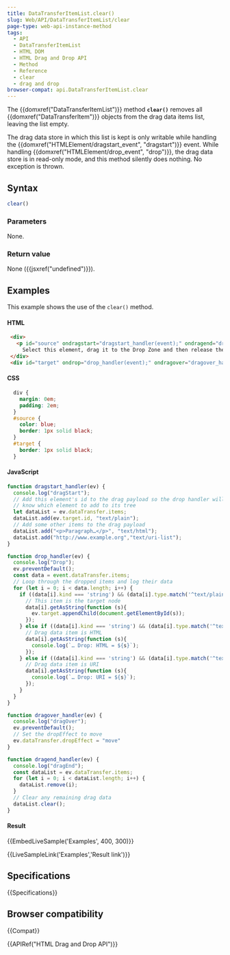 ```yaml
---
title: DataTransferItemList.clear()
slug: Web/API/DataTransferItemList/clear
page-type: web-api-instance-method
tags:
  - API
  - DataTransferItemList
  - HTML DOM
  - HTML Drag and Drop API
  - Method
  - Reference
  - clear
  - drag and drop
browser-compat: api.DataTransferItemList.clear
---
```

The {{domxref("DataTransferItemList")}} method
**`clear()`** removes all {{domxref("DataTransferItem")}}
objects from the drag data items list, leaving the list empty.

The drag data store in which this list is kept is only writable while handling the
{{domxref("HTMLElement/dragstart_event", "dragstart")}} event. While handling {{domxref("HTMLElement/drop_event", "drop")}}, the drag data store is
in read-only mode, and this method silently does nothing. No exception is thrown.

## Syntax

```js
clear()
```

### Parameters

None.

### Return value

None ({{jsxref("undefined")}}).

## Examples

This example shows the use of the `clear()` method.

#### HTML

```html
 <div>
   <p id="source" ondragstart="dragstart_handler(event);" ondragend="dragend_handler(event);" draggable="true">
     Select this element, drag it to the Drop Zone and then release the selection to move the element.</p>
 </div>
 <div id="target" ondrop="drop_handler(event);" ondragover="dragover_handler(event);">Drop Zone</div>
```

#### CSS

```css
  div {
    margin: 0em;
    padding: 2em;
  }
  #source {
    color: blue;
    border: 1px solid black;
  }
  #target {
    border: 1px solid black;
  }
```

#### JavaScript

```js
function dragstart_handler(ev) {
  console.log("dragStart");
  // Add this element's id to the drag payload so the drop handler will
  // know which element to add to its tree
  let dataList = ev.dataTransfer.items;
  dataList.add(ev.target.id, "text/plain");
  // Add some other items to the drag payload
  dataList.add("<p>Paragraph…</p>", "text/html");
  dataList.add("http://www.example.org","text/uri-list");
}

function drop_handler(ev) {
  console.log("Drop");
  ev.preventDefault();
  const data = event.dataTransfer.items;
  // Loop through the dropped items and log their data
  for (let i = 0; i < data.length; i++) {
    if ((data[i].kind === 'string') && (data[i].type.match('^text/plain'))) {
      // This item is the target node
      data[i].getAsString(function (s){
        ev.target.appendChild(document.getElementById(s));
      });
    } else if ((data[i].kind === 'string') && (data[i].type.match('^text/html'))) {
      // Drag data item is HTML
      data[i].getAsString(function (s){
        console.log(`… Drop: HTML = ${s}`);
      });
    } else if ((data[i].kind === 'string') && (data[i].type.match('^text/uri-list'))) {
      // Drag data item is URI
      data[i].getAsString(function (s){
        console.log(`… Drop: URI = ${s}`);
      });
    }
  }
}

function dragover_handler(ev) {
  console.log("dragOver");
  ev.preventDefault();
  // Set the dropEffect to move
  ev.dataTransfer.dropEffect = "move"
}

function dragend_handler(ev) {
  console.log("dragEnd");
  const dataList = ev.dataTransfer.items;
  for (let i = 0; i < dataList.length; i++) {
    dataList.remove(i);
  }
  // Clear any remaining drag data
  dataList.clear();
}
```

#### Result

{{EmbedLiveSample('Examples', 400, 300)}}

{{LiveSampleLink('Examples','Result link')}}

## Specifications

{{Specifications}}

## Browser compatibility

{{Compat}}

{{APIRef("HTML Drag and Drop API")}}
